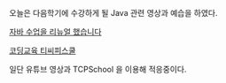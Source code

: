 오늘은 다음학기에 수강하게 될 Java 관련 영상과 예습을 하였다.

[자바 수업을 리뉴얼 했습니다](https://www.youtube.com/watch?v=jdTsJzXmgU0&list=PLuHgQVnccGMCeAy-2-llhw3nWoQKUvQck)

[코딩교육 티씨피스쿨](http://www.tcpschool.com/java/java_intro_basic)

일단 유튜브 영상과 TCPSchool 을 이용해 적응중이다.
